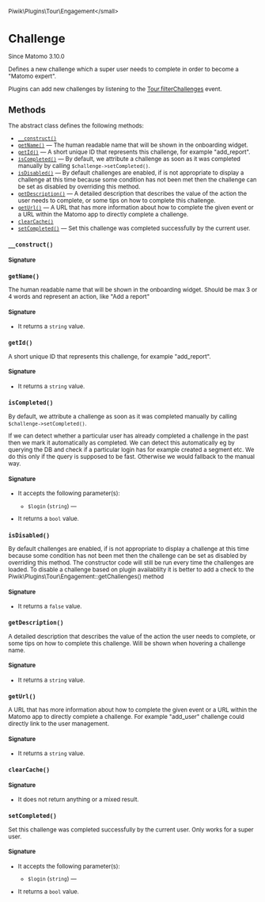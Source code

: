 <small>Piwik\Plugins\Tour\Engagement\</small>

Challenge
=========

Since Matomo 3.10.0

Defines a new challenge which a super user needs to complete in order to become a "Matomo expert".

Plugins can add new challenges by listening to the [Tour.filterChallenges](/api-reference/events#tourfilterchallenges) event.

Methods
-------

The abstract class defines the following methods:

- [`__construct()`](#__construct)
- [`getName()`](#getname) &mdash; The human readable name that will be shown in the onboarding widget.
- [`getId()`](#getid) &mdash; A short unique ID that represents this challenge, for example "add_report".
- [`isCompleted()`](#iscompleted) &mdash; By default, we attribute a challenge as soon as it was completed manually by calling `$challenge->setCompleted()`.
- [`isDisabled()`](#isdisabled) &mdash; By default challenges are enabled, if is not appropriate to display a challenge at this time because some condition has not been met then the challenge can be set as disabled by overriding this method.
- [`getDescription()`](#getdescription) &mdash; A detailed description that describes the value of the action the user needs to complete, or some tips on how to complete this challenge.
- [`getUrl()`](#geturl) &mdash; A URL that has more information about how to complete the given event or a URL within the Matomo app to directly complete a challenge.
- [`clearCache()`](#clearcache)
- [`setCompleted()`](#setcompleted) &mdash; Set this challenge was completed successfully by the current user.

<a name="__construct" id="__construct"></a>
<a name="__construct" id="__construct"></a>
### `__construct()`

#### Signature


<a name="getname" id="getname"></a>
<a name="getName" id="getName"></a>
### `getName()`

The human readable name that will be shown in the onboarding widget. Should be max 3 or 4 words and represent an
action, like "Add a report"

#### Signature

- It returns a `string` value.

<a name="getid" id="getid"></a>
<a name="getId" id="getId"></a>
### `getId()`

A short unique ID that represents this challenge, for example "add_report".

#### Signature

- It returns a `string` value.

<a name="iscompleted" id="iscompleted"></a>
<a name="isCompleted" id="isCompleted"></a>
### `isCompleted()`

By default, we attribute a challenge as soon as it was completed manually by calling `$challenge->setCompleted()`.

If we can detect whether a particular user has already completed a challenge in the past then we mark it automatically
as completed. We can detect this automatically eg by querying the DB and check if a particular login has for example
created a segment etc. We do this only if the query is supposed to be fast. Otherwise we would fallback to the manual
way.

#### Signature

-  It accepts the following parameter(s):
    - `$login` (`string`) &mdash;
      
- It returns a `bool` value.

<a name="isdisabled" id="isdisabled"></a>
<a name="isDisabled" id="isDisabled"></a>
### `isDisabled()`

By default challenges are enabled, if is not appropriate to display a challenge at this time because some condition
has not been met then the challenge can be set as disabled by overriding this method. The constructor code will
still be run every time the challenges are loaded. To disable a challenge based on plugin availablilty it is better
to add a check to the Piwik\Plugins\Tour\Engagement::getChallenges() method

#### Signature

- It returns a `false` value.

<a name="getdescription" id="getdescription"></a>
<a name="getDescription" id="getDescription"></a>
### `getDescription()`

A detailed description that describes the value of the action the user needs to complete, or some tips on how
to complete this challenge. Will be shown when hovering a challenge name.

#### Signature

- It returns a `string` value.

<a name="geturl" id="geturl"></a>
<a name="getUrl" id="getUrl"></a>
### `getUrl()`

A URL that has more information about how to complete the given event or a URL within the Matomo app to directly
complete a challenge. For example "add_user" challenge could directly link to the user management.

#### Signature

- It returns a `string` value.

<a name="clearcache" id="clearcache"></a>
<a name="clearCache" id="clearCache"></a>
### `clearCache()`

#### Signature

- It does not return anything or a mixed result.

<a name="setcompleted" id="setcompleted"></a>
<a name="setCompleted" id="setCompleted"></a>
### `setCompleted()`

Set this challenge was completed successfully by the current user. Only works for a super user.

#### Signature

-  It accepts the following parameter(s):
    - `$login` (`string`) &mdash;
      
- It returns a `bool` value.

